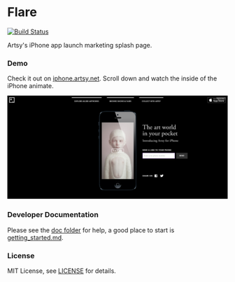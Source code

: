 Flare
=====

[![Build Status](https://travis-ci.org/artsy/flare.svg)](https://travis-ci.org/artsy/flare)

Artsy's iPhone app launch marketing splash page.

### Demo

Check it out on [iphone.artsy.net](http://iphone.artsy.net). Scroll down and watch the inside of the iPhone animate.

![Screenshot of Flare](public/assets/screenshot.png)

### Developer Documentation

Please see the [doc folder](https://github.com/artsy/flare/tree/master/doc) for help, a good place to start is [getting_started.md](https://github.com/artsy/flare/blob/master/doc/getting_started.md).

### License

MIT License, see [LICENSE](LICENSE.md) for details.
